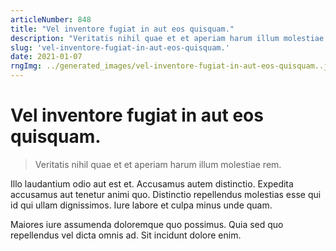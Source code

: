 ```yaml
---
articleNumber: 848
title: "Vel inventore fugiat in aut eos quisquam."
description: "Veritatis nihil quae et et aperiam harum illum molestiae rem."
slug: 'vel-inventore-fugiat-in-aut-eos-quisquam.'
date: 2021-01-07
rngImg: ../generated_images/vel-inventore-fugiat-in-aut-eos-quisquam..jpg
---
```


# Vel inventore fugiat in aut eos quisquam.

> Veritatis nihil quae et et aperiam harum illum molestiae rem.

Illo laudantium odio aut est et. Accusamus autem distinctio. Expedita accusamus aut tenetur animi quo. Distinctio repellendus molestias esse qui id qui ullam dignissimos. Iure labore et culpa minus unde quam.
 Maiores iure assumenda doloremque quo possimus. Quia sed quo repellendus vel dicta omnis ad. Sit incidunt dolore enim.
